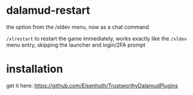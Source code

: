 # dalamud-restart
the option from the /xldev menu, now as a chat command


`/xlrestart` to restart the game immediately, works exactly like the `/xldev` menu entry, skipping the launcher and login/2FA prompt 

# installation
get it here: https://github.com/Eisenhuth/TrustworthyDalamudPlugins
